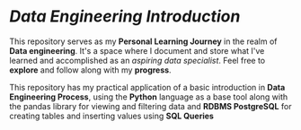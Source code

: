 # **_Data Engineering Introduction_**

This repository serves as my **Personal Learning Journey** in the realm of **Data engineering**. It's a space where I document and store what I've learned and accomplished as an _aspiring data specialist_. Feel free to **explore** and follow along with my **progress**.

This repository has my practical application of a basic introduction in **Data Engineering Process**, using the **Python** language as
a base tool along with the pandas library for viewing and filtering data and **RDBMS PostgreSQL** for creating tables and inserting values using **SQL Queries**
